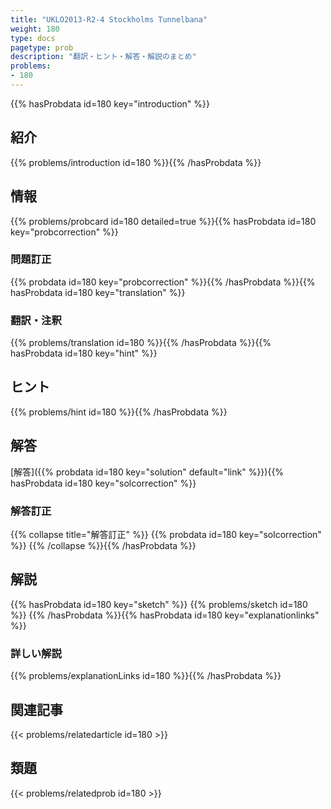 ```yaml
---
title: "UKLO2013-R2-4 Stockholms Tunnelbana"
weight: 180
type: docs
pagetype: prob
description: "翻訳・ヒント・解答・解説のまとめ"
problems: 
- 180
---
```


{{% hasProbdata id=180 key="introduction" %}}

## 紹介

{{% problems/introduction id=180 %}}{{% /hasProbdata %}}

## 情報

{{% problems/probcard id=180 detailed=true %}}{{% hasProbdata id=180 key="probcorrection" %}}

### 問題訂正

{{% probdata id=180 key="probcorrection" %}}{{% /hasProbdata %}}{{% hasProbdata id=180 key="translation" %}}

### 翻訳・注釈

{{% problems/translation id=180 %}}{{% /hasProbdata %}}{{% hasProbdata id=180 key="hint" %}}

## ヒント

{{% problems/hint id=180 %}}{{% /hasProbdata %}}

## 解答

[解答]({{% probdata id=180 key="solution" default="link" %}}){{% hasProbdata id=180 key="solcorrection" %}}

### 解答訂正

{{% collapse title="解答訂正" %}}
{{% probdata id=180 key="solcorrection" %}}
{{% /collapse %}}{{% /hasProbdata %}}

## 解説

{{% hasProbdata id=180 key="sketch" %}}
{{% problems/sketch id=180 %}}
{{% /hasProbdata %}}{{% hasProbdata id=180 key="explanationlinks" %}}

### 詳しい解説

{{% problems/explanationLinks id=180 %}}{{% /hasProbdata %}}

## 関連記事

{{< problems/relatedarticle id=180 >}}

## 類題

{{< problems/relatedprob id=180 >}}
